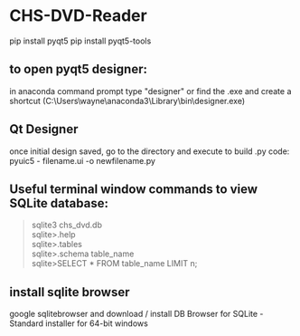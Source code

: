 # CHS-DVD-Reader
pip install pyqt5
pip install pyqt5-tools

## to open pyqt5 designer:
in anaconda command prompt type "designer"
or find the .exe and create a shortcut (C:\Users\wayne\anaconda3\Library\bin\designer.exe)

## Qt Designer
once initial design saved, go to the directory and execute to build .py code:
pyuic5 - filename.ui -o newfilename.py

## Useful terminal window commands to view SQLite database:
>sqlite3 chs_dvd.db<br>
sqlite>.help<br>
sqlite>.tables<br>
sqlite>.schema table_name<br>
sqlite>SELECT * FROM table_name LIMIT n;<br>

## install sqlite browser
google sqlitebrowser and download / install DB Browser for SQLite - Standard installer for 64-bit windows


